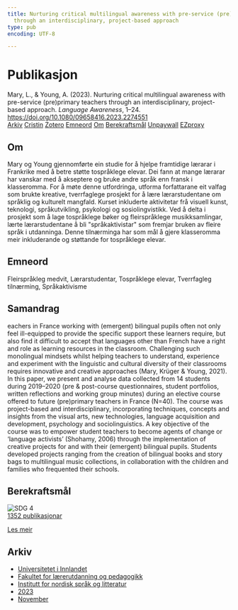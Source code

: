 ```yaml
---
title: Nurturing critical multilingual awareness with pre-service (pre)primary teachers
  through an interdisciplinary, project-based approach
type: pub
encoding: UTF-8

---
```

<h1>Publikasjon</h1>
<article id="csl-bib-container-FVZ7ADGR" class="csl-bib-container">
  <div class="csl-bib-body"> <div class="csl-entry">Mary, L., &#38; Young, A. (2023). Nurturing critical multilingual awareness with pre-service (pre)primary teachers through an interdisciplinary, project-based approach. <i>Language Awareness</i>, 1–24. <a href="https://doi.org/10.1080/09658416.2023.2274551">https://doi.org/10.1080/09658416.2023.2274551</a></div> </div>
  <div class="csl-bib-buttons">
    <a href="#taxonomy-article-FVZ7ADGR" alt="archive" class="csl-bib-button">Arkiv</a>
    <a href="https://app.cristin.no/results/show.jsf?id=2199811" alt="Cristin" class="csl-bib-button">Cristin</a>
    <a href="http://zotero.org/groups/5881554/items/FVZ7ADGR" alt="Zotero" class="csl-bib-button">Zotero</a>
    <a href="#keywords-article-FVZ7ADGR" alt="keywords" class="csl-bib-button">Emneord</a>
    <a href="#about-article-FVZ7ADGR" alt="about_pub" class="csl-bib-button">Om</a>
    <a href="#sdg-article-FVZ7ADGR" alt="sdg" class="csl-bib-button">Berekraftsmål</a>
    <a href="https://doi.org/10.1080/09658416.2023.2274551" alt="Unpaywall" class="csl-bib-button">Unpaywall</a>
    <a href="https://doi.org/10.1080/09658416.2023.2274551" alt="EZproxy" class="csl-bib-button">EZproxy</a>
  </div>
  <div id="csl-bib-meta-container-FVZ7ADGR"></div>
</article>
<div id="csl-bib-meta-FVZ7ADGR" class="csl-bib-meta">
  <article id="about-article-FVZ7ADGR" class="about_pub-article">
    <h1>Om</h1>
    Mary og Young gjennomførte ein studie for å hjelpe framtidige lærarar i Frankrike med å betre støtte tospråklege elevar. Dei fann at mange lærarar har vanskar med å akseptere og bruke andre språk enn fransk i klasseromma. For å møte denne utfordringa, utforma forfattarane eit valfag som brukte kreative, tverrfaglege prosjekt for å lære lærarstudentane om språklig og kulturelt mangfald. Kurset inkluderte aktivitetar frå visuell kunst, teknologi, språkutvikling, psykologi og sosiolingvistikk. Ved å delta i prosjekt som å lage tospråklege bøker og fleirspråklege musikksamlingar, lærte lærarstudentane å bli "språkaktivistar" som fremjar bruken av fleire språk i utdanninga. Denne tilnærminga har som mål å gjere klasseromma meir inkluderande og støttande for tospråklege elevar.
  </article>
  <article id="keywords-article-FVZ7ADGR" class="keywords-article">
    <h1>Emneord</h1>
    Fleirspråkleg medvit, Lærarstudentar, Tospråklege elevar, Tverrfagleg tilnærming, Språkaktivisme
  </article>
  <article id="abstract-article-FVZ7ADGR" class="abstract-article">
    <h1>Samandrag</h1>
    eachers in France working with (emergent) bilingual pupils often not  
only feel ill-equipped to provide the specific support these learners  
require, but also find it difficult to accept that languages other than  
French have a right and role as learning resources in the classroom.  
Challenging such monolingual mindsets whilst helping teachers to  
understand, experience and experiment with the linguistic and cultural  
diversity of their classrooms requires innovative and creative approaches  
(Mary, Krüger & Young, 2021). In this paper, we present and analyse  
data collected from 14 students during 2019–2020 (pre & post-course  
questionnaires, student portfolios, written reflections and working  
group minutes) during an elective course offered to future (pre)primary  
teachers in France (N=40). The course was project-based and interdisciplinary, incorporating techniques, concepts and insights from the  
visual arts, new technologies, language acquisition and development,  
psychology and sociolinguistics. A key objective of the course was to  
empower student teachers to become agents of change or ‘language  
activists’ (Shohamy, 2006) through the implementation of creative projects for and with their (emergent) bilingual pupils. Students developed  
projects ranging from the creation of bilingual books and story bags to  
multilingual music collections, in collaboration with the children and  
families who frequented their schools.
  </article>
  <article id="sdg-article-FVZ7ADGR" class="sdg-article">
    <h1>Berekraftsmål</h1>
    <div class="sdg-container"><div id="sdg4" class="sdg">
        <img src="{{< params subfolder >}}images/sdg/sdg04_nn.png" class="image" alt="SDG 4">
        <div class="sdg-overlay">
          <a href="{{< params subfolder >}}nn/archive/?sdg=4#archive" class="sdg-publication-count"><span>1352</span> publikasjonar</a>
          <p><a href="https://fn.no/om-fn/fns-baerekraftsmaal/god-utdanning?lang=nno-NO" class="sdg-read-more">Les meir</a></p>
        </div>
      </div></div>
  </article>
  <article id="taxonomy-article-FVZ7ADGR" class="taxonomy-article">
    <h1>Arkiv</h1>
    <ul>
      <li><a href="{{< params subfolder >}}nn/archive/?key=3DCRN523">Universitetet i Innlandet</a></li>
      <li><a href="{{< params subfolder >}}nn/archive/?key=WYNZA47F">Fakultet for lærerutdanning og pedagogikk</a></li>
      <li><a href="{{< params subfolder >}}nn/archive/?key=T9U6ILTU">Institutt for nordisk språk og litteratur</a></li>
      <li><a href="{{< params subfolder >}}nn/archive/?key=2WDT9FBV">2023</a></li>
      <li><a href="{{< params subfolder >}}nn/archive/?key=SVLIDEJJ">November</a></li>
    </ul>
  </article>
</div>
